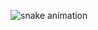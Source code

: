 ![snake animation](https://github.com/<AguineloP>/<AguineloP>/blob/output/github-contribution-grid-snake2.svg)
